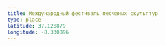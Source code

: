 ```yaml
---
title: Международный фестиваль песчаных скульптур
type: place
latitude: 37.128879
longitude: -8.330896
---
```

